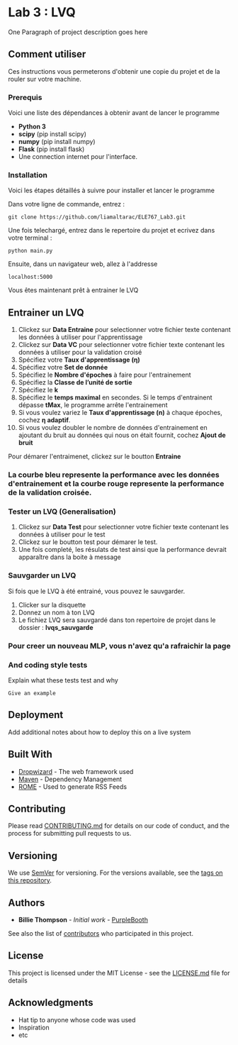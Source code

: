 # Lab 3 : LVQ

One Paragraph of project description goes here

## Comment utiliser

Ces instructions vous permeterons d'obtenir une copie du projet et de la rouler sur votre machine. 

### Prerequis

Voici une liste des dépendances à obtenir avant de lancer le programme

* **Python 3** 
* **scipy** (pip install scipy)
* **numpy** (pip install numpy)
* **Flask** (pip install flask)
* Une connection internet pour l'interface.


### Installation

Voici les étapes détaillés à suivre pour installer et lancer le programme

Dans votre ligne de commande, entrez : 

```
git clone https://github.com/liamaltarac/ELE767_Lab3.git
```

Une fois telechargé, entrez dans le repertoire du projet et ecrivez dans votre terminal : 

```
python main.py
```

Ensuite, dans un navigateur web, allez à l'addresse 

```
localhost:5000
```

Vous êtes maintenant prêt à entrainer le LVQ

## Entrainer un LVQ

1. Clickez sur **Data Entraine** pour selectionner votre fichier texte contenant les données à utiliser pour l'apprentissage
2. Clickez sur **Data VC** pour selectionner votre fichier texte contenant les données à utiliser pour la validation croisé
3. Spécifiez votre **Taux d'apprentissage (η)** 
4. Spécifiez votre **Set de donnée** 
5. Spécifiez le **Nombre d'époches** à faire pour l'entrainement
6. Spécifiez la **Classe de l’unité de sortie**
7. Spécifiez le **k**
8. Spécifiez le **temps maximal** en secondes. Si le temps d'entrainent dépasse **tMax**, le programme arrête l'entrainement
9. Si vous voulez variez le **Taux d'apprentissage (n)**  à chaque époches, cochez **η adaptif**.
10. Si vous voulez doubler le nombre de données d'entrainement en ajoutant du bruit au données qui nous on était fournit, cochez **Ajout de bruit**  

Pour démarer l'entraimenet, clickez sur le boutton **Entraine**

### La courbe bleu represente la performance avec les données d'entrainement et la courbe rouge represente la performance de la validation croisée. 

### Tester un LVQ (Generalisation)

1. Clickez sur **Data Test** pour selectionner votre fichier texte contenant les données à utiliser pour le test
2. Clickez sur le boutton test pour démarer le test.
3. Une fois completé, les résulats de test ainsi que la performance devrait apparaître dans la boite à message

### Sauvgarder un LVQ

Si fois que le LVQ à été entrainé, vous pouvez le sauvgarder.

1. Clicker sur la disquette
2. Donnez un nom à ton LVQ
3. Le fichiez LVQ sera sauvgardé dans ton repertoire de projet dans le dossier : **lvqs_sauvgarde**

### Pour creer un nouveau MLP, vous n'avez qu'a rafraichir la page 


### And coding style tests

Explain what these tests test and why

```
Give an example
```

## Deployment

Add additional notes about how to deploy this on a live system

## Built With

* [Dropwizard](http://www.dropwizard.io/1.0.2/docs/) - The web framework used
* [Maven](https://maven.apache.org/) - Dependency Management
* [ROME](https://rometools.github.io/rome/) - Used to generate RSS Feeds

## Contributing

Please read [CONTRIBUTING.md](https://gist.github.com/PurpleBooth/b24679402957c63ec426) for details on our code of conduct, and the process for submitting pull requests to us.

## Versioning

We use [SemVer](http://semver.org/) for versioning. For the versions available, see the [tags on this repository](https://github.com/your/project/tags). 

## Authors

* **Billie Thompson** - *Initial work* - [PurpleBooth](https://github.com/PurpleBooth)

See also the list of [contributors](https://github.com/your/project/contributors) who participated in this project.

## License

This project is licensed under the MIT License - see the [LICENSE.md](LICENSE.md) file for details

## Acknowledgments

* Hat tip to anyone whose code was used
* Inspiration
* etc
